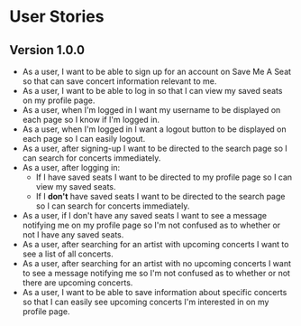 # User Stories
Version 1.0.0
-------------
* As a user, I want to be able to sign up for an account on Save Me A Seat so that can save concert information relevant to me.
* As a user, I want to be able to log in so that I can view my saved seats on my profile page.
* As a user, when I'm logged in I want my username to be displayed on each page so I know if I'm logged in.
* As a user, when I'm logged in I want a logout button to be displayed on each page so I can easily logout.
* As a user, after signing-up I want to be directed to the search page so I can search for concerts immediately.
* As a user, after logging in:
    * If I have saved seats I want to be directed to my profile page so I can view my saved seats.
    * If I **don't** have saved seats I want to be directed to the search page so I can search for concerts immediately.
* As a user, if I don't have any saved seats I want to see a message notifying me on my profile page so I'm not confused as to whether or not I have any saved seats.
* As a user, after searching for an artist with upcoming concerts I want to see a list of all concerts.
* As a user, after searching for an artist with no upcoming concerts I want to see a message notifying me so I'm not confused as to whether or not there are upcoming concerts.
* As a user, I want to be able to save information about specific concerts so that I can easily see upcoming concerts I'm interested in on my profile page.